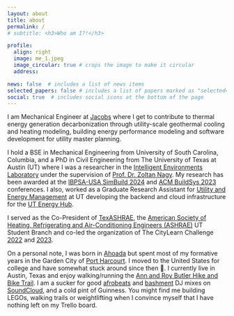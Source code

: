 ```yaml
---
layout: about
title: about
permalink: /
# subtitle: <h3>Who am I?!</h3>

profile:
  align: right
  image: me_1.jpeg
  image_circular: true # crops the image to make it circular
  address:

news: false  # includes a list of news items
selected_papers: false # includes a list of papers marked as "selected={true}"
social: true  # includes social icons at the bottom of the page
---
```


I am Mechanical Engineer at [Jacobs](https://www.jacobs.com) where I get to contribute to thermal energy generation decarbonization through utility-scale geothermal cooling and heating modeling, building energy performance modeling and software development for utility master planning.

I hold a BSE in Mechanical Engineering from University of South Carolina, Columbia, and a PhD in Civil Engineering from The University of Texas at Austin (UT) where I was a researcher in the [Intelligent Environments Laboratory](https://www.ie-lab.org) under the supervision of [Prof. Dr. Zoltan Nagy](https://www.ie-lab.org/author/zoltan-nagy/). My research has been awarded at the [IBPSA-USA SimBuild 2024](https://ibpsa.us/simbuild-2024-celebrating-two-decades/) and [ACM BuildSys 2023](https://buildsys.acm.org/2023/) conferences. I also, worked as a Graduate Research Assistant for [Utility and Energy Management](https://utilities.utexas.edu) at UT developing the backend and cloud infrastructure for the [UT Energy Hub](https://utenergyhub.utilities.utexas.edu/login).

I served as the Co-President of [TexASHRAE](https://sites.utexas.edu/ashrae/), the [American Society of Heating, Refrigerating and Air-Conditioning Engineers (ASHRAE)](https://www.ashrae.org) UT Student Branch and co-led the organization of The CityLearn Challenge [2022](https://www.aicrowd.com/challenges/neurips-2022-citylearn-challenge) and [2023](https://www.aicrowd.com/challenges/neurips-2023-citylearn-challenge).

On a personal note, I was born in [Ahoada](https://en.wikipedia.org/wiki/Ahoada) but spent most of my formative years in the Garden City of [Port Harcourt](https://en.wikipedia.org/wiki/Port_Harcourt). I moved to the United States for college and have somewhat stuck around since then :slightly_smiling_face:. I currently live in Austin, Texas and enjoy walking/running the [Ann and Roy Butler Hike and Bike Trail](https://www.austintexas.gov/sites/default/files/files/Parks/GIS/AnnRoyButlerTrailUpdate.pdf). I am a sucker for good [afrobeats](https://en.wikipedia.org/wiki/Afrobeats) and [bashment](https://en.wikipedia.org/wiki/Dancehall) DJ mixes on [SoundCloud](https://soundcloud.com/kingsley-nweye), and a cold pint of Guinness. You might find me building LEGOs, walking trails or weightlifting when I convince myself that I have nothing left on my Trello board.

<!-- I had spent my Summer 2024 interning  where I learned about the engineering design work that goes into building thermal energy networks as well as the efforts required for campus and district master planning. It was a great opportunity to also develop my energy modeling and software development skills, while learning from the engineer's at the [world's number one design firm](https://www.enr.com/toplists/2023-top-500-design-firms-preview)! -->

<!-- Born in [Ahoada](https://en.wikipedia.org/wiki/Ahoada), in the southern part of Nigeria, I am of the [Ekpeye](https://en.wikipedia.org/wiki/Ekpeye_people) and [Igbo](https://en.wikipedia.org/wiki/Igbo_people) tribes. I spent most of my formative years in the garden city of [Port Harcourt](https://en.wikipedia.org/wiki/Port_Harcourt) but moved to the United States for college and have somewhat stuck around since then :slightly_smiling_face:. I am a sucker for good [afrobeats](https://en.wikipedia.org/wiki/Afrobeats) and [bashment](https://en.wikipedia.org/wiki/Dancehall) DJ mixes on [SoundCloud](https://soundcloud.com/kingsley-nweye), cheap wine, Guinness and [jollof](https://en.wikipedia.org/wiki/Jollof_rice) rice. You might find me building LEGOs or weightlifting in the gym when I convince myself that I have nothing left on my Trello board. -->

<!-- My research interests include occupant-centric control of distributed energy resources, energy flexibility of grid-interactive efficient buildings (GEBs) and the use of reinforcement learning for building energy systems control towards building electrification and decarbonization.  -->
